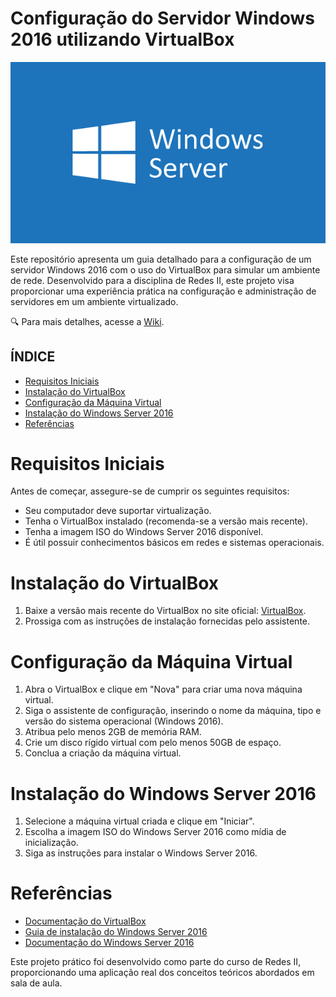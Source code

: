 # Configuração do Servidor Windows 2016 utilizando VirtualBox

<p align="center">
  <img src="https://github.com/joanacristinacs/Windows-Server-/blob/main/Windows-Server-Banner.png" alt="Windows Server Banner" />
</p>

Este repositório apresenta um guia detalhado para a configuração de um servidor Windows 2016 com o uso do VirtualBox para simular um ambiente de rede. Desenvolvido para a disciplina de Redes II, este projeto visa proporcionar uma experiência prática na configuração e administração de servidores em um ambiente virtualizado.

🔍 Para mais detalhes, acesse a [Wiki](https://github.com/joanacristinacs/Windows-Server-/wiki).

## ÍNDICE
* [Requisitos Iniciais](#requisitos-iniciais)
* [Instalação do VirtualBox](#instalação-do-virtualbox)
* [Configuração da Máquina Virtual](#configuração-da-máquina-virtual)
* [Instalação do Windows Server 2016](#instalação-do-windows-server-2016)
* [Referências](#referências)

# Requisitos Iniciais

Antes de começar, assegure-se de cumprir os seguintes requisitos:

- Seu computador deve suportar virtualização.
- Tenha o VirtualBox instalado (recomenda-se a versão mais recente).
- Tenha a imagem ISO do Windows Server 2016 disponível.
- É útil possuir conhecimentos básicos em redes e sistemas operacionais.

# Instalação do VirtualBox

1. Baixe a versão mais recente do VirtualBox no site oficial: [VirtualBox](https://www.virtualbox.org/).
2. Prossiga com as instruções de instalação fornecidas pelo assistente.

# Configuração da Máquina Virtual

1. Abra o VirtualBox e clique em "Nova" para criar uma nova máquina virtual.
2. Siga o assistente de configuração, inserindo o nome da máquina, tipo e versão do sistema operacional (Windows 2016).
3. Atribua pelo menos 2GB de memória RAM.
4. Crie um disco rígido virtual com pelo menos 50GB de espaço.
5. Conclua a criação da máquina virtual.

# Instalação do Windows Server 2016

1. Selecione a máquina virtual criada e clique em "Iniciar".
2. Escolha a imagem ISO do Windows Server 2016 como mídia de inicialização.
3. Siga as instruções para instalar o Windows Server 2016.

# Referências

- [Documentação do VirtualBox](https://www.virtualbox.org/manual/)
- [Guia de instalação do Windows Server 2016](https://docs.microsoft.com/windows-server/get-started/)
- [Documentação do Windows Server 2016](https://docs.microsoft.com/windows-server/)

Este projeto prático foi desenvolvido como parte do curso de Redes II, proporcionando uma aplicação real dos conceitos teóricos abordados em sala de aula.
